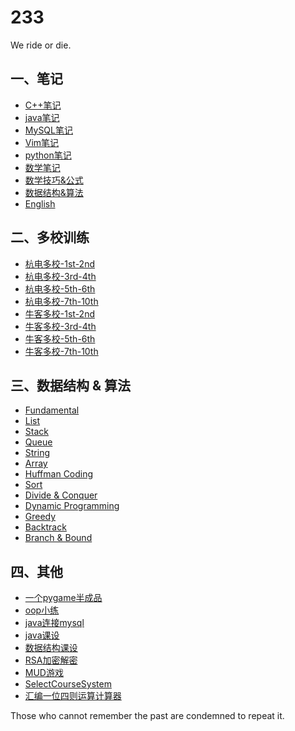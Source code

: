 233
======

We ride or die.

## 一、笔记
* [C++笔记](/笔记/C++笔记.md)
* [java笔记](/笔记/java笔记.md)
* [MySQL笔记](/笔记/MySQL笔记.md)
* [Vim笔记](/笔记/Vim笔记.md)
* [python笔记](/笔记/python笔记.md)
* [数学笔记](/笔记/数学笔记.md)
* [数学技巧&公式](/笔记/数学技巧&公式.md)
* [数据结构&算法](/笔记/数据结构&算法.md)
* [English](/笔记/English.md)

## 二、多校训练
* [杭电多校-1st-2nd](/多校训练/2018%20Multi-University%20Contest%201-2/Multi-University%201st-2nd.md)
* [杭电多校-3rd-4th](/多校训练/2018%20Multi-University%20Contest%203-4/Multi-University%203rd-4th.md)
* [杭电多校-5th-6th](/多校训练/2018%20Multi-University%20Contest%205-6/Multi-University%205th-6th.md)
* [杭电多校-7th-10th](/多校训练/2018%20Multi-University%20Contest%207-10/Multi-University%207th-10th.md)
* [牛客多校-1st-2nd](/多校训练/2018%20Nowcoder%20Contest%201-2/Nowcoder%201st-2nd.md)
* [牛客多校-3rd-4th](/多校训练/2018%20Nowcoder%20Contest%203-4/Nowcoder%203rd-4th.md)
* [牛客多校-5th-6th](/多校训练/2018%20Nowcoder%20Contest%205-6/Nowcoder%205th-6th.md)
* [牛客多校-7th-10th](/多校训练/2018%20Nowcoder%20Contest%207-10/Nowcoder%207th-10th.md)

## 三、数据结构 & 算法
* [Fundamental](/Fundamental)
* [List](/Data%20Structure/List.h)
* [Stack](/Data%20Structure/Stack.h)
* [Queue](/Data%20Structure/Queue.h)
* [String](/Data%20Structure/String.h)
* [Array](/Data%20Structure/Array.h)
* [Huffman Coding](/Data%20Structure/HuffmanCoding.cpp)
* [Sort](/Data%20Structure/Sort)
* [Divide & Conquer](/Algorithm/DivideAndConquer.cpp)
* [Dynamic Programming](/Algorithm/DynamicProgramming.cpp)
* [Greedy](/Algorithm/Greedy.cpp)
* [Backtrack](/Algorithm/Backtrack.cpp)
* [Branch & Bound](/Algorithm/BranchAndBound.cpp)

## 四、其他
* [一个pygame半成品](/其他/一个pygame半成品)
* [oop小练](/其他/oop小练.md)
* [java连接mysql](/其他/java连接mysql)
* [java课设](/其他/java课设)
* [数据结构课设](/其他/数据结构课设)
* [RSA加密解密](/其他/RSA加密解密)
* [MUD游戏](/其他/MUD游戏)
* [SelectCourseSystem](/其他/SelectCourseSystem)
* [汇编一位四则运算计算器](/其他/calculator.asm)

Those who cannot remember the past are condemned to repeat it.